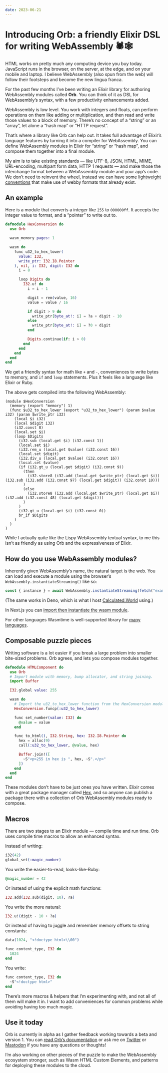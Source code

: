 ```yaml
---
date: 2023-06-21
---
```


# Introducing Orb: a friendly Elixir DSL for writing WebAssembly 🕷️🕸️

HTML works on pretty much any computing device you buy today. JavaScript runs in the browser, on the server, at the edge, and on your mobile and laptop. I believe WebAssembly (also spun from the web) will follow their footsteps and become the new lingua franca.

For the past few months I’ve been writing an Elixir library for authoring WebAssembly modules called **Orb**. You can think of it as DSL for WebAssembly’s syntax, with a few productivity enhancements added.

WebAssembly is low level. You work with integers and floats, can perform operations on them like adding or multiplication, and then read and write those values to a block of memory. There’s no concept of a “string” or an “array”, let alone a “hash map” or “HTTP request”.

That’s where a library like Orb can help out. It takes full advantage of Elixir’s language features by turning it into a compiler for WebAssembly. You can define WebAssembly modules in Elixir for “string” or “hash map”, and compose them together into a final module.

My aim is to take existing standards — like UTF-8, JSON, HTML, MIME, URL-encoding, multipart form data, HTTP 1 requests — and make those the interchange format between a WebAssembly module and your app’s code. We don’t need to reinvent the wheel, instead we can have some [lightweight conventions](https://calculated.world/conventions) that make use of webby formats that already exist.

## An example

Here is a module that converts a integer like `255` to `000000ff`. It accepts the integer value to format, and a “pointer” to write out to.

```elixir
defmodule HexConversion do
  use Orb

  wasm_memory pages: 1

  wasm do
    func u32_to_hex_lower(
      value: I32,
      write_ptr: I32.I8.Pointer
    ), nil, i: I32, digit: I32 do
      i = 8

      loop Digits do
        I32.u! do
          i = i - 1

          digit = rem(value, 16)
          value = value / 16

          if digit > 9 do
            write_ptr[byte_at!: i] = ?a + digit - 10
          else
            write_ptr[byte_at!: i] = ?0 + digit
          end

          Digits.continue(if: i > 0)
        end
      end
    end
  end
end
```

We get a friendly syntax for math like `+` and `-`, conveniences to write bytes to memory, and `if` and `loop` statements. Plus it feels like a language like Elixir or Ruby.

The above gets compiled into the following WebAssembly:

```wasm
(module $HexConversion
  (memory (export "memory") 1)
  (func $u32_to_hex_lower (export "u32_to_hex_lower") (param $value i32) (param $write_ptr i32)
    (local $i i32)
    (local $digit i32)
    (i32.const 8)
    (local.set $i)
    (loop $Digits
      (i32.sub (local.get $i) (i32.const 1))
      (local.set $i)
      (i32.rem_u (local.get $value) (i32.const 16))
      (local.set $digit)
      (i32.div_u (local.get $value) (i32.const 16))
      (local.set $value)
      (if (i32.gt_u (local.get $digit) (i32.const 9))
        (then
          (i32.store8 (i32.add (local.get $write_ptr) (local.get $i)) (i32.sub (i32.add (i32.const 97) (local.get $digit)) (i32.const 10)))
        )
        (else
          (i32.store8 (i32.add (local.get $write_ptr) (local.get $i)) (i32.add (i32.const 48) (local.get $digit)))
        )
      )
      (i32.gt_u (local.get $i) (i32.const 0))
      br_if $Digits
    )
  )
)
```

While I actually quite like the Lispy WebAssembly textual syntax, to me this isn’t as friendly as using Orb and the expressiveness of Elixir.

## How do you use WebAssembly modules?

Inherently given WebAssembly’s name, the natural target is the web. You can load and execute a module using the browser’s `WebAssembly.instantiateStreaming()` like so:

```js
const { instance } = await WebAssembly.instantiateStreaming(fetch("example.wasm"));
```

(The same works in Deno, which is what I host [Calculated.World](https://calculated.world/) using.)

In Next.js you can [import then instantiate the wasm module](https://nextjs.org/docs/messages/middleware-dynamic-wasm-compilation).

For other languages Wasmtime is well-supported library for [many languages](https://docs.wasmtime.dev/lang.html).

## Composable puzzle pieces

Writing software is a lot easier if you break a large problem into smaller bite-sized problems. Orb agrees, and lets you compose modules together.

```elixir
defmodule HTMLComponent do
  use Orb
  # Import module with memory, bump allocator, and string joining.
  import Buffer

  I32.global value: 255

  wasm do
    # Import the u32_to_hex_lower function from the HexConversion module.
    HexConversion.funcp(:u32_to_hex_lower)

    func set_number(value: I32) do
      @value = value
    end

    func to_html(), I32.String, hex: I32.I8.Pointer do
      hex = alloc(9)
      call(:u32_to_hex_lower, @value, hex)

      Buffer.join!([
        ~S"<p>255 in hex is ", hex, ~S".</p>"
      ])
    end
  end
end
```

These modules don’t have to be just ones you have written. Elixir comes with a great package manager called [Hex](https://hex.pm), and so anyone can publish a package there with a collection of Orb WebAssembly modules ready to compose.

## Macros

There are two stages to an Elixir module — compile time and run time. Orb uses compile time macros to allow an enhanced syntax.

Instead of writing:

```elixir
i32(42)
global_set(:magic_number)
```

You write the easier-to-read, looks-like-Ruby:

```elixir
@magic_number = 42
```

Or instead of using the explicit math functions:

```elixir
I32.add(I32.sub(digit, 10), ?a)
```

You write the more natural:

```elixir
I32.u!(digit - 10 + ?a)
```

Or instead of having to juggle and remember memory offsets to string constants:

```elixir
data(1024, "<!doctype html>\\00")

func content_type, I32 do
  1024
end
```

You write:

```elixir
func content_type, I32 do
  ~S"<!doctype html>"
end
```

There’s more macros & helpers that I’m experimenting with, and not all of them will make it in. I want to add conveniences for common problems while avoiding having too much magic.

## Use it today

Orb is currently in alpha as I gather feedback working towards a beta and version 1. You can [read Orb’s documentation](https://hexdocs.pm/orb/) or ask me on [Twitter](http://twitter.com/royalicing/status/1651430346821623809) or [Mastodon]() if you have any questions or thoughts!

I’m also working on other pieces of the puzzle to make the WebAssembly ecosystem stronger, such as Wasm HTML Custom Elements, and patterns for deploying these modules to the cloud.
